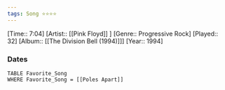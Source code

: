 ```yaml
---
tags: Song ⭐⭐⭐⭐ 
---
```

[Time:: 7:04]
[Artist:: [[Pink Floyd]] ]
[Genre:: Progressive Rock]
[Played:: 32]
[Album:: [[The Division Bell (1994)]]]
[Year:: 1994]
### Dates
````dataview
TABLE Favorite_Song
WHERE Favorite_Song = [[Poles Apart]]
````